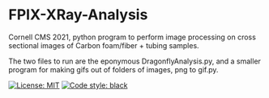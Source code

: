 # FPIX-XRay-Analysis

Cornell CMS 2021, python program to perform image processing on cross sectional images of Carbon foam/fiber + tubing samples.

The two files to run are the eponymous DragonflyAnalysis.py, and a smaller program for making gifs out of folders of images, png to gif.py.

[![License: MIT](https://img.shields.io/badge/License-MIT-yellow.svg)](https://opensource.org/licenses/MIT)
[![Code style: black](https://img.shields.io/badge/code%20style-black-000000.svg)](https://github.com/psf/black)
